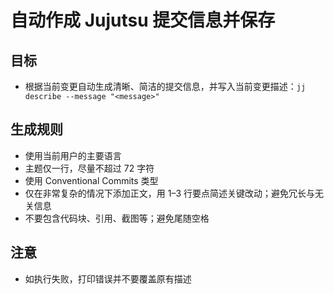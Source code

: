 # 自动作成 Jujutsu 提交信息并保存

## 目标

- 根据当前变更自动生成清晰、简洁的提交信息，并写入当前变更描述：`jj describe --message "<message>"`

## 生成规则

- 使用当前用户的主要语言
- 主题仅一行，尽量不超过 72 字符
- 使用 Conventional Commits 类型
- 仅在非常复杂的情况下添加正文，用 1–3 行要点简述关键改动；避免冗长与无关信息
- 不要包含代码块、引用、截图等；避免尾随空格

## 注意

- 如执行失败，打印错误并不要覆盖原有描述
